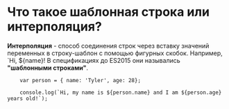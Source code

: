 Что такое шаблонная строка или интерполяция?
=====================

**Интерполяция** - способ соединения строк через вставку значений переменных в строку-шаблон с помощью фигурных скобок. Например, `Hi, ${name}!
В спецификациях до ES2015 они назывались **"шаблонными строками"**.

```
    var person = { name: 'Tyler', age: 28};

    console.log(`Hi, my name is ${person.name} and I am ${person.age} years old!`);
```
